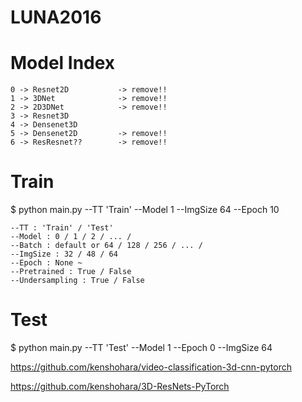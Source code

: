 # LUNA2016


# Model Index

    0 -> Resnet2D           -> remove!!
    1 -> 3DNet              -> remove!!
    2 -> 2D3DNet            -> remove!!
    3 -> Resnet3D
    4 -> Densenet3D
    5 -> Densenet2D         -> remove!!
    6 -> ResResnet??        -> remove!!
    


# Train

$ python main.py --TT 'Train' --Model 1 --ImgSize 64 --Epoch 10
    
    --TT : 'Train' / 'Test'
    --Model : 0 / 1 / 2 / ... /
    --Batch : default or 64 / 128 / 256 / ... /
    --ImgSize : 32 / 48 / 64
    --Epoch : None ~ 
    --Pretrained : True / False
    --Undersampling : True / False


# Test
    
$ python main.py --TT 'Test' --Model 1 --Epoch 0 --ImgSize 64




https://github.com/kenshohara/video-classification-3d-cnn-pytorch

https://github.com/kenshohara/3D-ResNets-PyTorch


